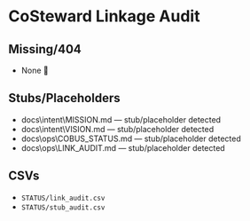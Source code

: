 # CoSteward Linkage Audit

## Missing/404
- None 🎉

## Stubs/Placeholders
- docs\intent\MISSION.md — stub/placeholder detected
- docs\intent\VISION.md — stub/placeholder detected
- docs\ops\COBUS_STATUS.md — stub/placeholder detected
- docs\ops\LINK_AUDIT.md — stub/placeholder detected

## CSVs
- `STATUS/link_audit.csv`
- `STATUS/stub_audit.csv`
